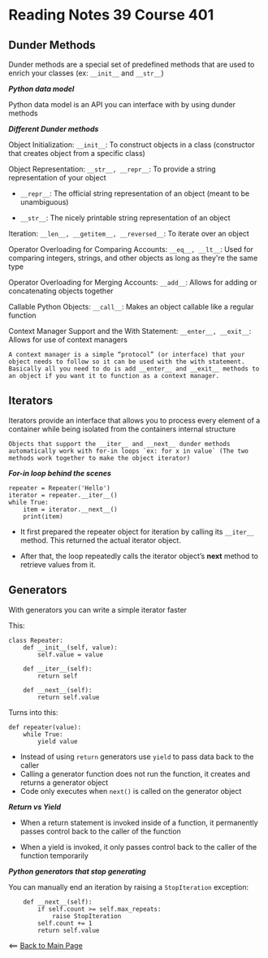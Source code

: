 # Reading Notes 39 Course 401

## Dunder Methods

Dunder methods are a special set of predefined methods that are used to enrich your classes (ex: `__init__` and `__str__`)

__*Python data model*__

Python data model is an API you can interface with by using dunder methods

__*Different Dunder methods*__

Object Initialization: `__init__`: To construct objects in a class (constructor that creates object from a specific class)

Object Representation: `__str__, __repr__`: To provide a string representation of your object

- `__repr__`: The official string representation of an object (meant to be unambiguous)

- `__str__`: The nicely printable string representation of an object

Iteration: `__len__, __getitem__, __reversed__`: To iterate over an object

Operator Overloading for Comparing Accounts: `__eq__, __lt__`: Used for comparing integers, strings, and other objects as long as they're the same type

Operator Overloading for Merging Accounts: `__add__`: Allows for adding or concatenating objects together

Callable Python Objects: `__call__`: Makes an object callable like a regular function

Context Manager Support and the With Statement: `__enter__, __exit__`: Allows for use of context managers

```
A context manager is a simple “protocol” (or interface) that your object needs to follow so it can be used with the with statement. Basically all you need to do is add __enter__ and __exit__ methods to an object if you want it to function as a context manager.
```

## Iterators

Iterators provide an interface that allows you to process every element of a container while being isolated from the containers internal structure

```
Objects that support the __iter__ and __next__ dunder methods automatically work with for-in loops `ex: for x in value` (The two methods work together to make the object iterator)
```
__*For-in loop behind the scenes*__

```
repeater = Repeater('Hello')
iterator = repeater.__iter__()
while True:
    item = iterator.__next__()
    print(item)
```

- It first prepared the repeater object for iteration by calling its `__iter__` method. This returned the actual iterator object.

- After that, the loop repeatedly calls the iterator object’s __next__ method to retrieve values from it.

## Generators

With generators you can write a simple iterator faster

This:

```
class Repeater:
    def __init__(self, value):
        self.value = value

    def __iter__(self):
        return self

    def __next__(self):
        return self.value
```

Turns into this:

```
def repeater(value):
    while True:
        yield value
```

- Instead of using `return` generators use `yield` to pass data back to the caller
- Calling a generator function does not run the function, it creates and returns a generator object
- Code only executes when `next()` is called on the generator object

__*Return vs Yield*__

- When a return statement is invoked inside of a function, it permanently passes control back to the caller of the function

- When a yield is invoked, it only passes control back to the caller of the function temporarily

__*Python generators that stop generating*__

You can manually end an iteration by raising a `StopIteration` exception:

```
    def __next__(self):
        if self.count >= self.max_repeats:
            raise StopIteration
        self.count += 1
        return self.value
```

<== [Back to Main Page](README.md)
